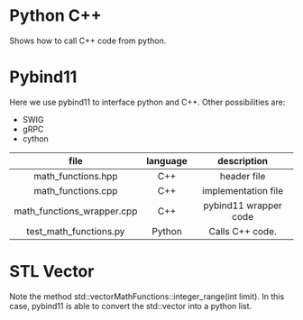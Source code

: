 # Python C++

Shows how to call C++ code from python.

# Pybind11

Here we use pybind11 to interface python and C++. Other
possibilities are:

* SWIG
* gRPC
* cython

| file                         | language | description           |
|:----------------------------:|:--------:|:---------------------:|
| math\_functions.hpp          | C++      | header file           |
| math\_functions.cpp          | C++      | implementation file   |
| math\_functions\_wrapper.cpp | C++      | pybind11 wrapper code |
| test\_math\_functions.py     | Python   | Calls C++ code.       |


# STL Vector

Note the method std::vector<int>MathFunctions::integer_range(int limit).
In this case, pybind11 is able to convert the std::vector into a python
list.
